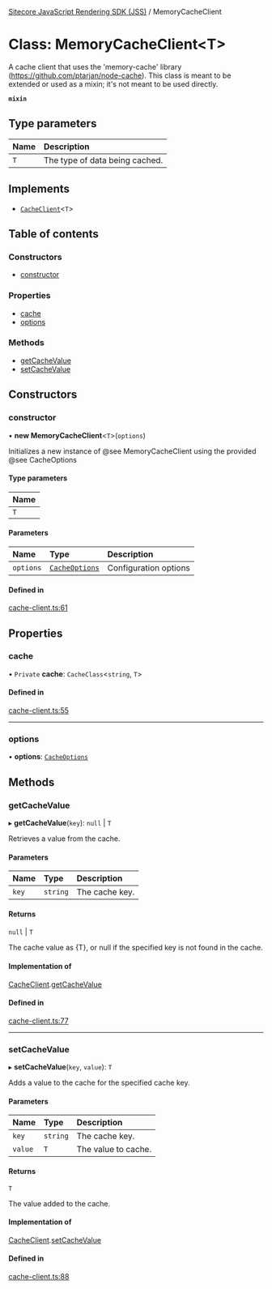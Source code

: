 [Sitecore JavaScript Rendering SDK (JSS)](../README.md) / MemoryCacheClient

# Class: MemoryCacheClient<T\>

A cache client that uses the 'memory-cache' library (https://github.com/ptarjan/node-cache).
This class is meant to be extended or used as a mixin; it's not meant to be used directly.

**`mixin`**

## Type parameters

| Name | Description |
| :------ | :------ |
| `T` | The type of data being cached. |

## Implements

- [`CacheClient`](../interfaces/CacheClient.md)<`T`\>

## Table of contents

### Constructors

- [constructor](MemoryCacheClient.md#constructor)

### Properties

- [cache](MemoryCacheClient.md#cache)
- [options](MemoryCacheClient.md#options)

### Methods

- [getCacheValue](MemoryCacheClient.md#getcachevalue)
- [setCacheValue](MemoryCacheClient.md#setcachevalue)

## Constructors

### constructor

• **new MemoryCacheClient**<`T`\>(`options`)

Initializes a new instance of @see MemoryCacheClient using the provided @see CacheOptions

#### Type parameters

| Name |
| :------ |
| `T` |

#### Parameters

| Name | Type | Description |
| :------ | :------ | :------ |
| `options` | [`CacheOptions`](../interfaces/CacheOptions.md) | Configuration options |

#### Defined in

[cache-client.ts:61](https://github.com/Sitecore/jss/blob/release/19.0.0/packages/sitecore-jss/src/cache-client.ts#L61)

## Properties

### cache

• `Private` **cache**: `CacheClass`<`string`, `T`\>

#### Defined in

[cache-client.ts:55](https://github.com/Sitecore/jss/blob/release/19.0.0/packages/sitecore-jss/src/cache-client.ts#L55)

___

### options

• **options**: [`CacheOptions`](../interfaces/CacheOptions.md)

## Methods

### getCacheValue

▸ **getCacheValue**(`key`): ``null`` \| `T`

Retrieves a value from the cache.

#### Parameters

| Name | Type | Description |
| :------ | :------ | :------ |
| `key` | `string` | The cache key. |

#### Returns

``null`` \| `T`

The cache value as {T}, or null if the specified key is not found in the cache.

#### Implementation of

[CacheClient](../interfaces/CacheClient.md).[getCacheValue](../interfaces/CacheClient.md#getcachevalue)

#### Defined in

[cache-client.ts:77](https://github.com/Sitecore/jss/blob/release/19.0.0/packages/sitecore-jss/src/cache-client.ts#L77)

___

### setCacheValue

▸ **setCacheValue**(`key`, `value`): `T`

Adds a value to the cache for the specified cache key.

#### Parameters

| Name | Type | Description |
| :------ | :------ | :------ |
| `key` | `string` | The cache key. |
| `value` | `T` | The value to cache. |

#### Returns

`T`

The value added to the cache.

#### Implementation of

[CacheClient](../interfaces/CacheClient.md).[setCacheValue](../interfaces/CacheClient.md#setcachevalue)

#### Defined in

[cache-client.ts:88](https://github.com/Sitecore/jss/blob/release/19.0.0/packages/sitecore-jss/src/cache-client.ts#L88)
